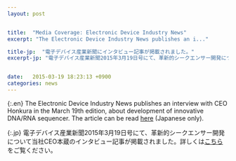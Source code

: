 ```yaml
---
layout: post


title:  "Media Coverage: Electronic Device Industry News"
excerpt: "The Electronic Device Industry News publishes an i..."

title-jp:  "電子デバイス産業新聞にインタビュー記事が掲載されました。"
excerpt-jp: "電子デバイス産業新聞2015年3月19日号にて、革新的シークエンサー開発について当社CEO本蔵のイン..."


date:   2015-03-19 18:23:13 +0900
categories: news
---
```


{:.en}
The Electronic Device Industry News publishes an interview with CEO Honkura in the March 19th edition, about development of innovative DNA/RNA sequencer. The article can be read [here](https://www.quantumbiosystems.com/download/pdf/20150319172400828.pdf) (Japanese only).


{:.jp}
電子デバイス産業新聞2015年3月19日号にて、革新的シークエンサー開発について当社CEO本蔵のインタビュー記事が掲載されました。詳しくは[こちら](https://www.quantumbiosystems.com/download/pdf/20150319172400828.pdf)をご覧ください。
